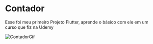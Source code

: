 # Contador
Esse foi meu primeiro Projeto Flutter, aprende o básico com ele em um curso que fiz na Udemy

![ContadorGif](https://user-images.githubusercontent.com/108353385/185515821-e5dd2370-683c-4c34-8fc4-ccf640517671.gif)
